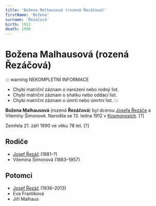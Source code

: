 ```yaml
---
title: 'Božena Malhausová (rozená Řezáčová)'
firstName: 'Božena'
surname: 'Řezáčová'
birth: 1912
death: 1990
---
```


# Božena Malhausová (rozená Řezáčová)

::: warning NEKOMPLETNÍ INFORMACE
- Chybí matriční záznam o narození nebo rodný list.
- Chybí matriční záznam o sňatku nebo oddací list.
- Chybí matriční záznam o úmrtí nebo úmrtní list.
:::

**Božena Malhausová** (rozená **Řezáčová**) byl dcerou [Josefa Řezáče](rezac-josef-1881.md) a Vilemíny Šimonové. Narodila se 13. ledna 1912 v [Kosmonosích](https://cs.wikipedia.org/wiki/Kosmonosy). \[?\]

Zemřela 21. září 1990 ve věku 78 let. \[?\]


## Rodiče

- [Josef Řezáč](rezac-josef-1881.md) (1881–?)
- Vilemína Šimonová (1883–1957)


## Potomci

- [Josef Řezáč](rezac-josef-1936.md) (1936–2013)
- Eva Frantíková
- Jiří Malhaus
